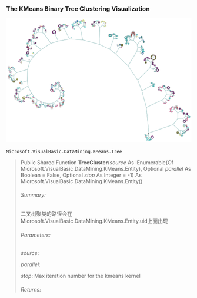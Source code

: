 ### The KMeans Binary Tree Clustering Visualization

![](./phenotypic-bTree-lightbox.png)

> 
```vbnet
Microsoft.VisualBasic.DataMining.KMeans.Tree
```
>
> Public Shared Function **TreeCluster**(_source_ As IEnumerable(Of Microsoft.VisualBasic.DataMining.KMeans.Entity), Optional _parallel_ As Boolean = False, Optional _stop_ As Integer = -1) As Microsoft.VisualBasic.DataMining.KMeans.Entity()
>
> ###### Summary:
> 二叉树聚类的路径会在Microsoft.VisualBasic.DataMining.KMeans.Entity.uid上面出现
>
> ###### Parameters:
> _source_: 
>
> _parallel_: 
>
> _stop_: Max iteration number for the kmeans kernel
>
> ###### Returns:

